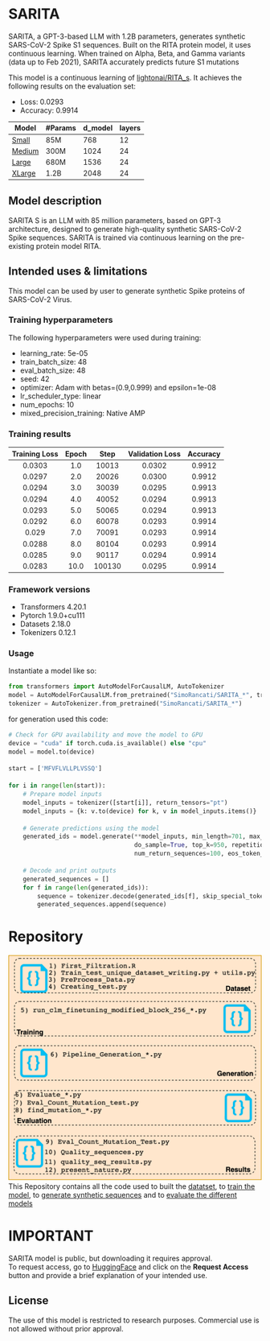 # SARITA
SARITA, a GPT-3-based LLM with 1.2B parameters, generates synthetic SARS-CoV-2 Spike S1 sequences. Built on the RITA protein model, it uses continuous learning. When trained on Alpha, Beta, and Gamma variants (data up to Feb 2021), SARITA accurately predicts future S1 mutations

This model is a continuous learning of [lightonai/RITA_s](https://huggingface.co/lightonai/RITA_s).
It achieves the following results on the evaluation set:
- Loss: 0.0293
- Accuracy: 0.9914


Model | #Params | d_model | layers 
--- | --- | --- | --- | 
[Small](https://huggingface.co/SimoRancati/SARITA_S) | 85M  | 768 | 12 
[Medium](https://huggingface.co/SimoRancati/SARITA_M) | 300M | 1024 | 24 
[Large](https://huggingface.co/SimoRancati/SARITA_L)| 680M | 1536 | 24 
[XLarge](https://huggingface.co/SimoRancati/SARITA_XL)| 1.2B | 2048 | 24 


## Model description

SARITA S is an LLM with 85 million parameters, based on GPT-3 architecture, designed to generate high-quality synthetic SARS-CoV-2 Spike sequences. 
SARITA is trained via continuous learning on the pre-existing protein model RITA.

## Intended uses & limitations

This model can be used by user to generate synthetic Spike proteins of SARS-CoV-2 Virus. 


### Training hyperparameters

The following hyperparameters were used during training:
- learning_rate: 5e-05
- train_batch_size: 48
- eval_batch_size: 48
- seed: 42
- optimizer: Adam with betas=(0.9,0.999) and epsilon=1e-08
- lr_scheduler_type: linear
- num_epochs: 10
- mixed_precision_training: Native AMP

### Training results

| Training Loss | Epoch | Step   | Validation Loss | Accuracy |
|:-------------:|:-----:|:------:|:---------------:|:--------:|
| 0.0303        | 1.0   | 10013  | 0.0302          | 0.9912   |
| 0.0297        | 2.0   | 20026  | 0.0300          | 0.9912   |
| 0.0294        | 3.0   | 30039  | 0.0295          | 0.9913   |
| 0.0294        | 4.0   | 40052  | 0.0294          | 0.9913   |
| 0.0293        | 5.0   | 50065  | 0.0294          | 0.9913   |
| 0.0292        | 6.0   | 60078  | 0.0293          | 0.9914   |
| 0.029         | 7.0   | 70091  | 0.0293          | 0.9914   |
| 0.0288        | 8.0   | 80104  | 0.0293          | 0.9914   |
| 0.0285        | 9.0   | 90117  | 0.0294          | 0.9914   |
| 0.0283        | 10.0  | 100130 | 0.0295          | 0.9914   |


### Framework versions

- Transformers 4.20.1
- Pytorch 1.9.0+cu111
- Datasets 2.18.0
- Tokenizers 0.12.1


### Usage 
Instantiate a model like so:
``` python
from transformers import AutoModelForCausalLM, AutoTokenizer
model = AutoModelForCausalLM.from_pretrained("SimoRancati/SARITA_*", trust_remote_code=True)
tokenizer = AutoTokenizer.from_pretrained("SimoRancati/SARITA_*")
```
for generation used this code:
``` python
# Check for GPU availability and move the model to GPU
device = "cuda" if torch.cuda.is_available() else "cpu"
model = model.to(device)

start = ['MFVFLVLLPLVSSQ']

for i in range(len(start)):
    # Prepare model inputs
    model_inputs = tokenizer([start[i]], return_tensors="pt")
    model_inputs = {k: v.to(device) for k, v in model_inputs.items()}

    # Generate predictions using the model
    generated_ids = model.generate(**model_inputs, min_length=701, max_length=701,
                                   do_sample=True, top_k=950, repetition_penalty=1.2,
                                   num_return_sequences=100, eos_token_id=2, truncation=True)

    # Decode and print outputs
    generated_sequences = []
    for f in range(len(generated_ids)):
        sequence = tokenizer.decode(generated_ids[f], skip_special_tokens=True).replace(' ', '')
        generated_sequences.append(sequence)
```
# Repository
![Symbol](PipeLineCodici.png)
This Repository contains all the code used to built the [datatset](/Dataset), to [train the model](/Training), to [generate synthetic sequences](/Generation) and to [evaluate the different models](/Evaluation)

# IMPORTANT 
SARITA model is public, but downloading it requires approval.  
To request access, go to [HuggingFace]( https://huggingface.co/SimoRancati) and click on the **Request Access** button and provide a brief explanation of your intended use.

## License
The use of this model is restricted to research purposes. Commercial use is not allowed without prior approval.
